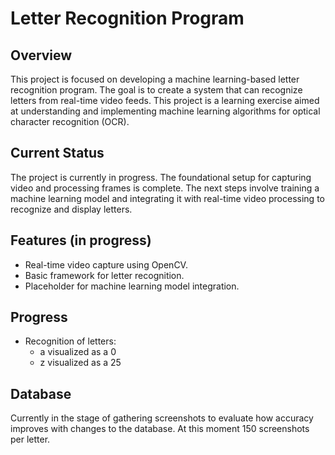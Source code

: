 # Letter Recognition Program

## Overview

This project is focused on developing a machine learning-based letter recognition program. The goal is to create a system that can recognize letters from real-time video feeds. This project is a learning exercise aimed at understanding and implementing machine learning algorithms for optical character recognition (OCR).

## Current Status

The project is currently in progress. The foundational setup for capturing video and processing frames is complete. The next steps involve training a machine learning model and integrating it with real-time video processing to recognize and display letters.

## Features (in progress)

- Real-time video capture using OpenCV.
- Basic framework for letter recognition.
- Placeholder for machine learning model integration.

## Progress
- Recognition of letters:
    - a visualized as a 0
    - z visualized as a 25

## Database
Currently in the stage of gathering screenshots to evaluate how accuracy improves with changes to the database. At this moment 150 screenshots per letter.
